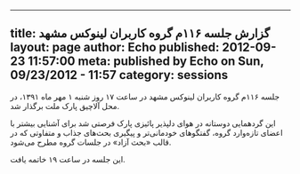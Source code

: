 ----------
title: گزارش جلسه ۱۱۶م گروه کاربران لینوکس مشهد
layout: page
author: Echo
published: 2012-09-23 11:57:00
meta: published by Echo on Sun, 09/23/2012 - 11:57
category: sessions
----------
جلسه ۱۱۶م گروه کاربران لینوکس مشهد در ساعت ۱۷ روز شنبه ۱ مهر ماه ۱۳۹۱، در محل
آلاچیق پارک ملت برگذار شد.


<!--more-->


این گردهمایی دوستانه در هوای دلپذیر پائیزی پارک فرصتی شد برای آشنایی بیشتر با
اعضای تازه‌وارد گروه، گفتگو‌های خودمانی‌تر و پیگیری بحث‌‌های جذاب و متفاوتی که
در قالب «بحث آزاد» در جلسات گروه مطرح می‌شود.

این جلسه در ساعت ۱۹ خاتمه یافت.
